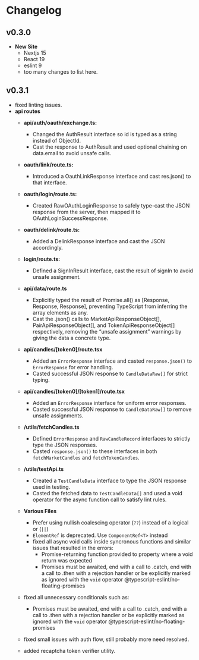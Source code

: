 # Changelog

## v0.3.0

- **New Site**
  - Nextjs 15
  - React 19
  - eslint 9
  - too many changes to list here.

## v0.3.1

- fixed linting issues.
- **api routes**
  - **api/auth/oauth/exchange.ts:**
    - Changed the AuthResult interface so id is typed as a string instead of ObjectId.
    - Cast the response to AuthResult and used optional chaining on data.email to avoid unsafe calls.
  - **oauth/link/route.ts:**
    - Introduced a OauthLinkResponse interface and cast res.json() to that interface.
  - **oauth/login/route.ts:**
    - Created RawOAuthLoginResponse to safely type-cast the JSON response from the server, then mapped it to OAuthLoginSuccessResponse.
  - **oauth/delink/route.ts:**
    - Added a DelinkResponse interface and cast the JSON accordingly.
  - **login/route.ts:**
    - Defined a SignInResult interface, cast the result of signIn to avoid unsafe assignment.
  - **api/data/route.ts**
    - Explicitly typed the result of Promise.all() as [Response, Response, Response], preventing TypeScript from inferring the array elements as any.
    - Cast the .json() calls to MarketApiResponseObject[], PairApiResponseObject[], and TokenApiResponseObject[] respectively, removing the “unsafe assignment” warnings by giving the data a concrete type.
  - **api/candles/[token0]/route.tsx**
    - Added an `ErrorResponse` interface and casted `response.json()` to `ErrorResponse` for error handling.
    - Casted successful JSON response to `CandleDataRaw[]` for strict typing.

  - **api/candles/[token0]/[token1]/route.tsx**
    - Added an `ErrorResponse` interface for uniform error responses.
    - Casted successful JSON response to `CandleDataRaw[]` to remove unsafe assignments.

  - **/utils/fetchCandles.ts**
    - Defined `ErrorResponse` and `RawCandleRecord` interfaces to strictly type the JSON responses.
    - Casted `response.json()` to these interfaces in both `fetchMarketCandles` and `fetchTokenCandles`.

  - **/utils/testApi.ts**
    - Created a `TestCandleData` interface to type the JSON response used in testing.
    - Casted the fetched data to `TestCandleData[]` and used a void operator for the async function call to satisfy lint rules.
  - **Various Files**
    - Prefer using nullish coalescing operator (`??`) instead of a logical or (`||`)
    - `ElementRef` is deprecated. Use `ComponentRef<T>` instead
    - fixed all async void calls inside syncronous functions and similar issues that resulted in the errors:
      - Promise-returning function provided to property where a void return was expected
      - Promises must be awaited, end with a call to .catch, end with a call to .then with a rejection handler or be explicitly marked as ignored with the `void` operator  @typescript-eslint/no-floating-promises
  - fixed all unnecessary conditionals such as:
    - Promises must be awaited, end with a call to .catch, end with a call to .then with a rejection handler or be explicitly marked as ignored with the `void` operator  @typescript-eslint/no-floating-promises
  - fixed small issues with auth flow, still probably more need resolved.
  - added recaptcha token verifier utility.
